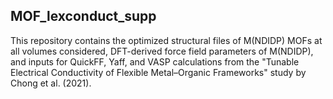 ## MOF_lexconduct_supp

This repository contains the optimized structural files of M(NDIDP) MOFs at all volumes considered, DFT-derived force field parameters of M(NDIDP), and inputs for QuickFF, Yaff, and VASP calculations from the "Tunable Electrical Conductivity of Flexible Metal–Organic Frameworks" study by Chong et al. (2021).

